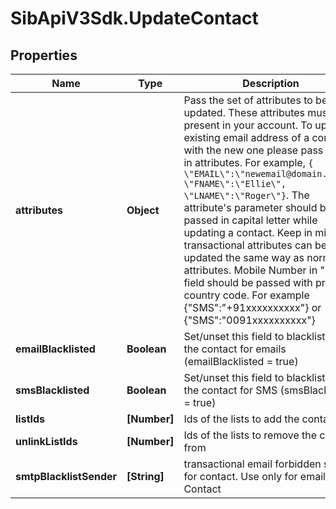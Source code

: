 # SibApiV3Sdk.UpdateContact

## Properties
Name | Type | Description | Notes
------------ | ------------- | ------------- | -------------
**attributes** | **Object** | Pass the set of attributes to be updated. These attributes must be present in your account. To update existing email address of a contact with the new one please pass EMAIL in attributes. For example, `{ \"EMAIL\":\"newemail@domain.com\", \"FNAME\":\"Ellie\", \"LNAME\":\"Roger\"}`. The attribute's parameter should be passed in capital letter while updating a contact. Keep in mind transactional attributes can be updated the same way as normal attributes. Mobile Number in \"SMS\" field should be passed with proper country code. For example {\"SMS\":\"+91xxxxxxxxxx\"} or {\"SMS\":\"0091xxxxxxxxxx\"} | [optional] 
**emailBlacklisted** | **Boolean** | Set/unset this field to blacklist/allow the contact for emails (emailBlacklisted = true) | [optional] 
**smsBlacklisted** | **Boolean** | Set/unset this field to blacklist/allow the contact for SMS (smsBlacklisted = true) | [optional] 
**listIds** | **[Number]** | Ids of the lists to add the contact to | [optional] 
**unlinkListIds** | **[Number]** | Ids of the lists to remove the contact from | [optional] 
**smtpBlacklistSender** | **[String]** | transactional email forbidden sender for contact. Use only for email Contact | [optional] 


